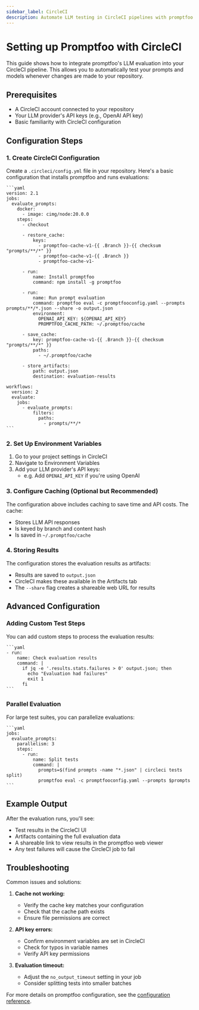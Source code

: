 ```yaml
---
sidebar_label: CircleCI
description: Automate LLM testing in CircleCI pipelines with promptfoo. Configure caching, API keys, and evaluation workflows to validate prompts and models in CI/CD environments.
---
```


# Setting up Promptfoo with CircleCI

This guide shows how to integrate promptfoo's LLM evaluation into your CircleCI pipeline. This allows you to automatically test your prompts and models whenever changes are made to your repository.

## Prerequisites

- A CircleCI account connected to your repository
- Your LLM provider's API keys (e.g., OpenAI API key)
- Basic familiarity with CircleCI configuration

## Configuration Steps

### 1. Create CircleCI Configuration

Create a `.circleci/config.yml` file in your repository. Here's a basic configuration that installs promptfoo and runs evaluations:

    ```yaml
    version: 2.1
    jobs:
      evaluate_prompts:
        docker:
          - image: cimg/node:20.0.0
        steps:
          - checkout

          - restore_cache:
              keys:
                - promptfoo-cache-v1-{{ .Branch }}-{{ checksum "prompts/**/*" }}
                - promptfoo-cache-v1-{{ .Branch }}
                - promptfoo-cache-v1-

          - run:
              name: Install promptfoo
              command: npm install -g promptfoo

          - run:
              name: Run prompt evaluation
              command: promptfoo eval -c promptfooconfig.yaml --prompts prompts/**/*.json --share -o output.json
              environment:
                OPENAI_API_KEY: ${OPENAI_API_KEY}
                PROMPTFOO_CACHE_PATH: ~/.promptfoo/cache

          - save_cache:
              key: promptfoo-cache-v1-{{ .Branch }}-{{ checksum "prompts/**/*" }}
              paths:
                - ~/.promptfoo/cache

          - store_artifacts:
              path: output.json
              destination: evaluation-results

    workflows:
      version: 2
      evaluate:
        jobs:
          - evaluate_prompts:
              filters:
                paths:
                  - prompts/**/*
    ```

### 2. Set Up Environment Variables

1. Go to your project settings in CircleCI
2. Navigate to Environment Variables
3. Add your LLM provider's API keys:
   - e.g. Add `OPENAI_API_KEY` if you're using OpenAI

### 3. Configure Caching (Optional but Recommended)

The configuration above includes caching to save time and API costs. The cache:

- Stores LLM API responses
- Is keyed by branch and content hash
- Is saved in `~/.promptfoo/cache`

### 4. Storing Results

The configuration stores the evaluation results as artifacts:

- Results are saved to `output.json`
- CircleCI makes these available in the Artifacts tab
- The `--share` flag creates a shareable web URL for results

## Advanced Configuration

### Adding Custom Test Steps

You can add custom steps to process the evaluation results:

    ```yaml
    - run:
        name: Check evaluation results
        command: |
          if jq -e '.results.stats.failures > 0' output.json; then
            echo "Evaluation had failures"
            exit 1
          fi
    ```

### Parallel Evaluation

For large test suites, you can parallelize evaluations:

    ```yaml
    jobs:
      evaluate_prompts:
        parallelism: 3
        steps:
          - run:
              name: Split tests
              command: |
                prompts=$(find prompts -name "*.json" | circleci tests split)
                promptfoo eval -c promptfooconfig.yaml --prompts $prompts
    ```

## Example Output

After the evaluation runs, you'll see:

- Test results in the CircleCI UI
- Artifacts containing the full evaluation data
- A shareable link to view results in the promptfoo web viewer
- Any test failures will cause the CircleCI job to fail

## Troubleshooting

Common issues and solutions:

1. **Cache not working:**
   - Verify the cache key matches your configuration
   - Check that the cache path exists
   - Ensure file permissions are correct

2. **API key errors:**
   - Confirm environment variables are set in CircleCI
   - Check for typos in variable names
   - Verify API key permissions

3. **Evaluation timeout:**
   - Adjust the `no_output_timeout` setting in your job
   - Consider splitting tests into smaller batches

For more details on promptfoo configuration, see the [configuration reference](/docs/configuration/reference).
